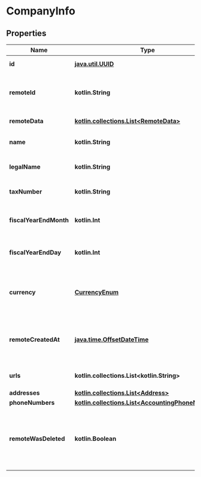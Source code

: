 
# CompanyInfo

## Properties
Name | Type | Description | Notes
------------ | ------------- | ------------- | -------------
**id** | [**java.util.UUID**](java.util.UUID.md) |  |  [optional] [readonly]
**remoteId** | **kotlin.String** | The third-party API ID of the matching object. |  [optional]
**remoteData** | [**kotlin.collections.List&lt;RemoteData&gt;**](RemoteData.md) |  |  [optional] [readonly]
**name** | **kotlin.String** | The company&#39;s name. |  [optional]
**legalName** | **kotlin.String** | The company&#39;s legal name. |  [optional]
**taxNumber** | **kotlin.String** | The company&#39;s tax number. |  [optional]
**fiscalYearEndMonth** | **kotlin.Int** | The company&#39;s fiscal year end month. |  [optional]
**fiscalYearEndDay** | **kotlin.Int** | The company&#39;s fiscal year end day. |  [optional]
**currency** | [**CurrencyEnum**](CurrencyEnum.md) | The currency set in the company&#39;s accounting platform. |  [optional]
**remoteCreatedAt** | [**java.time.OffsetDateTime**](java.time.OffsetDateTime.md) | When the third party&#39;s company was created. |  [optional]
**urls** | **kotlin.collections.List&lt;kotlin.String&gt;** | The company&#39;s urls. |  [optional]
**addresses** | [**kotlin.collections.List&lt;Address&gt;**](Address.md) |  |  [optional]
**phoneNumbers** | [**kotlin.collections.List&lt;AccountingPhoneNumber&gt;**](AccountingPhoneNumber.md) |  |  [optional]
**remoteWasDeleted** | **kotlin.Boolean** | Indicates whether or not this object has been deleted by third party webhooks. |  [optional] [readonly]



